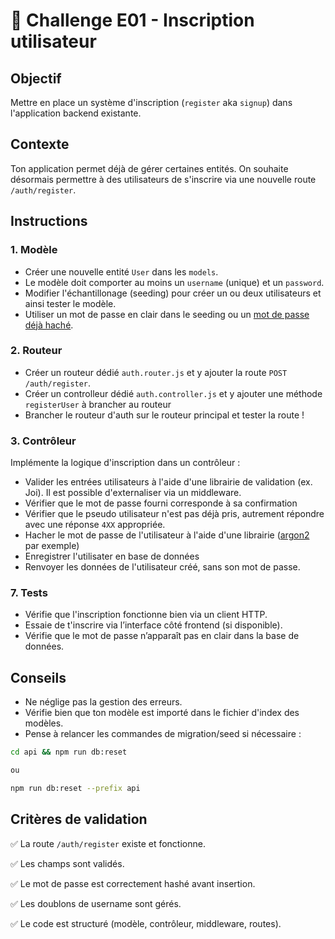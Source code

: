 # 🧪 Challenge E01 - Inscription utilisateur

## Objectif

Mettre en place un système d'inscription (`register` aka `signup`) dans l'application backend existante.

## Contexte

Ton application permet déjà de gérer certaines entités. On souhaite désormais permettre à des utilisateurs de s'inscrire via une nouvelle route `/auth/register`.

## Instructions

### 1. Modèle

- Créer une nouvelle entité `User` dans les `models`.
- Le modèle doit comporter au moins un `username` (unique) et un `password`.
- Modifier l'échantillonage (seeding) pour créer un ou deux utilisateurs et ainsi tester le modèle.
- Utiliser un mot de passe en clair dans le seeding ou un [mot de passe déjà haché](https://www.coderstool.com/argon2-hash-generator).

### 2. Routeur

- Créer un routeur dédié `auth.router.js` et y ajouter la route `POST /auth/register`.
- Créer un controlleur dédié `auth.controller.js` et y ajouter une méthode `registerUser` à brancher au routeur
- Brancher le routeur d'auth sur le routeur principal et tester la route !

### 3. Contrôleur

Implémente la logique d'inscription dans un contrôleur :

- Valider les entrées utilisateurs à l'aide d'une librairie de validation (ex. Joi). Il est possible d'externaliser via un middleware.
- Vérifier que le mot de passe fourni corresponde à sa confirmation
- Vérifier que le pseudo utilisateur n'est pas déjà pris, autrement répondre avec une réponse `4XX` appropriée.
- Hacher le mot de passe de l'utilisateur à l'aide d'une librairie ([argon2](https://www.npmjs.com/package/argon2) par exemple)
- Enregistrer l'utilisater en base de données
- Renvoyer les données de l'utilisateur créé, sans son mot de passe.

### 7. Tests

- Vérifie que l'inscription fonctionne bien via un client HTTP.
- Essaie de t'inscrire via l’interface côté frontend (si disponible).
- Vérifie que le mot de passe n’apparaît pas en clair dans la base de données.

## Conseils

- Ne néglige pas la gestion des erreurs.
- Vérifie bien que ton modèle est importé dans le fichier d'index des modèles.
- Pense à relancer les commandes de migration/seed si nécessaire :

```sh
cd api && npm run db:reset

ou

npm run db:reset --prefix api
```

## Critères de validation

✅ La route `/auth/register` existe et fonctionne.

✅ Les champs sont validés.

✅ Le mot de passe est correctement hashé avant insertion.

✅ Les doublons de username sont gérés.

✅ Le code est structuré (modèle, contrôleur, middleware, routes).
